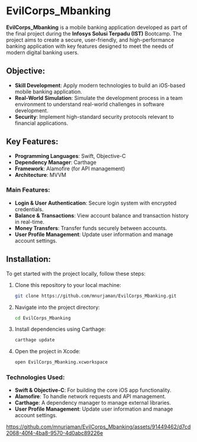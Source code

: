 # EvilCorps_Mbanking

**EvilCorps_Mbanking** is a mobile banking application developed as part of the final project during the **Infosys Solusi Terpadu (IST)** Bootcamp. The project aims to create a secure, user-friendly, and high-performance banking application with key features designed to meet the needs of modern digital banking users.

## Objective:
- **Skill Development**: Apply modern technologies to build an iOS-based mobile banking application.
- **Real-World Simulation**: Simulate the development process in a team environment to understand real-world challenges in software development.
- **Security**: Implement high-standard security protocols relevant to financial applications.

## Key Features:
- **Programming Languages**: Swift, Objective-C
- **Dependency Manager**: Carthage
- **Framework**: Alamofire (for API management)
- **Architecture**: MVVM

### Main Features:
- **Login & User Authentication**: Secure login system with encrypted credentials.
- **Balance & Transactions**: View account balance and transaction history in real-time.
- **Money Transfers**: Transfer funds securely between accounts.
- **User Profile Management**: Update user information and manage account settings.

## Installation:
To get started with the project locally, follow these steps:

1. Clone this repository to your local machine:
   ```bash
   git clone https://github.com/mnurjaman/EvilCorps_Mbanking.git
2. Navigate into the project directory:
   ```bash
   cd EvilCorps_Mbanking
4. Install dependencies using Carthage:
   ```bash
   carthage update
6. Open the project in Xcode:
   ```bash
   open EvilCorps_Mbanking.xcworkspace

### Technologies Used:
- **Swift & Objective-C**: For building the core iOS app functionality.
- **Alamofire**: To handle network requests and API management.
- **Carthage**: A dependency manager to manage external libraries.
- **User Profile Management**: Update user information and manage account settings.

https://github.com/mnurjaman/EvilCorps_Mbanking/assets/91449462/d7cd2068-40f4-4ba8-9570-4d0abc89226e


